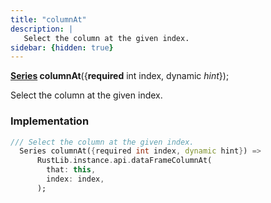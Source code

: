 ```yaml
---
title: "columnAt"
description: |
   Select the column at the given index.
sidebar: {hidden: true}
---
```

<span class="dart-code"><strong>[Series] columnAt</strong>({<span class="nobr"><strong>required</strong> int index</span>, <span class="nobr">dynamic <i>hint</i></span>});</span>

 Select the column at the given index.
### Implementation
```dart
/// Select the column at the given index.
  Series columnAt({required int index, dynamic hint}) =>
      RustLib.instance.api.dataFrameColumnAt(
        that: this,
        index: index,
      );
```

[Series]: /reference/classes/series/